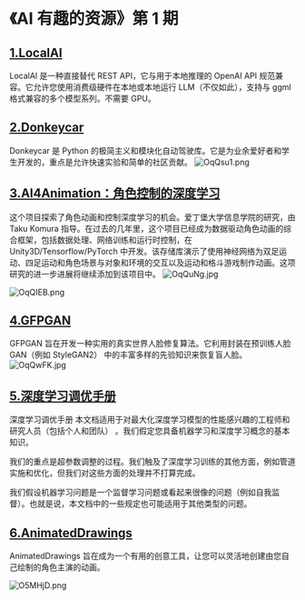 # 《AI 有趣的资源》第 1 期

## [1.LocalAI](https://github.com/go-skynet/LocalAI)

LocalAI 是一种直接替代 REST API，它与用于本地推理的 OpenAI API 规范兼容。它允许您使用消费级硬件在本地或本地运行 LLM（不仅如此），支持与 ggml 格式兼容的多个模型系列。不需要 GPU。

## [2.Donkeycar](https://github.com/autorope/donkeycar)

Donkeycar 是 Python 的极简主义和模块化自动驾驶库。它是为业余爱好者和学生开发的，重点是允许快速实验和简单的社区贡献。
![OqQsu1.png](https://i.imgtg.com/2023/06/02/OqQsu1.png)

## [3.AI4Animation：角色控制的深度学习](https://github.com/sebastianstarke/AI4Animation)

这个项目探索了角色动画和控制深度学习的机会。爱丁堡大学信息学院的研究，由 Taku Komura 指导。在过去的几年里，这个项目已经成为数据驱动角色动画的综合框架，包括数据处理、网络训练和运行时控制，在 Unity3D/Tensorflow/PyTorch 中开发。该存储库演示了使用神经网络为双足运动、四足运动和角色场景与对象和环境的交互以及运动和格斗游戏制作动画。这项研究的进一步进展将继续添加到该项目中。
![OqQuNg.jpg](https://i.imgtg.com/2023/06/02/OqQuNg.jpg)

![OqQIEB.png](https://i.imgtg.com/2023/06/02/OqQIEB.png)

## [4.GFPGAN](https://github.com/TencentARC/GFPGAN)

GFPGAN 旨在开发一种实用的真实世界人脸修复算法。它利用封装在预训练人脸 GAN（例如
StyleGAN2） 中的丰富多样的先验知识来恢复盲人脸。
![OqQwFK.jpg](https://i.imgtg.com/2023/06/02/OqQwFK.jpg)

## [5.深度学习调优手册](https://github.com/google-research/tuning_playbook)

深度学习调优手册 本文档适用于对最大化深度学习模型的性能感兴趣的工程师和研究人员（包括个人和团队） 。我们假定您具备机器学习和深度学习概念的基本知识。

我们的重点是超参数调整的过程。我们触及了深度学习训练的其他方面，例如管道实施和优化，但我们对这些方面的处理并不打算完成。

我们假设机器学习问题是一个监督学习问题或看起来很像的问题（例如自我监督）。也就是说，本文档中的一些规定也可能适用于其他类型的问题。

## [6.AnimatedDrawings](https://github.com/facebookresearch/AnimatedDrawings)

AnimatedDrawings 旨在成为一个有用的创意工具，让您可以灵活地创建由您自己绘制的角色主演的动画。

![O5MHjD.png](https://i.imgtg.com/2023/06/04/O5MHjD.png)
